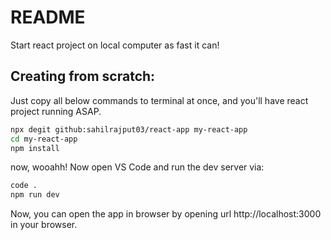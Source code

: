 # README

Start react project on local computer as fast it can!

## Creating from scratch:

Just copy all below commands to terminal at once, and you'll have react project running ASAP.

```bash
npx degit github:sahilrajput03/react-app my-react-app
cd my-react-app
npm install
```

now, wooahh! Now open VS Code and run the dev server via:

```bash
code .
npm run dev
```

Now, you can open the app in browser by opening url http://localhost:3000 in your browser.
